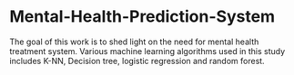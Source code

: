 # Mental-Health-Prediction-System
The goal of this work is to shed light on the need for mental health treatment system. Various machine learning algorithms used in this study includes K-NN, Decision tree, logistic regression and random forest.
